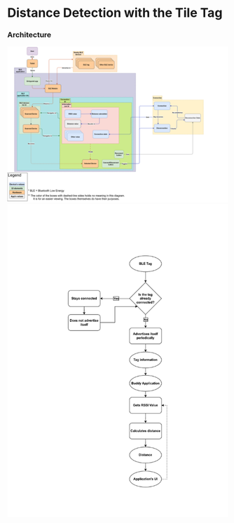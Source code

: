 # Distance Detection with the Tile Tag

### Architecture
![docimage](../assets/blearchitect.png)
![ble_connect](../assets/ble_connection.png)
